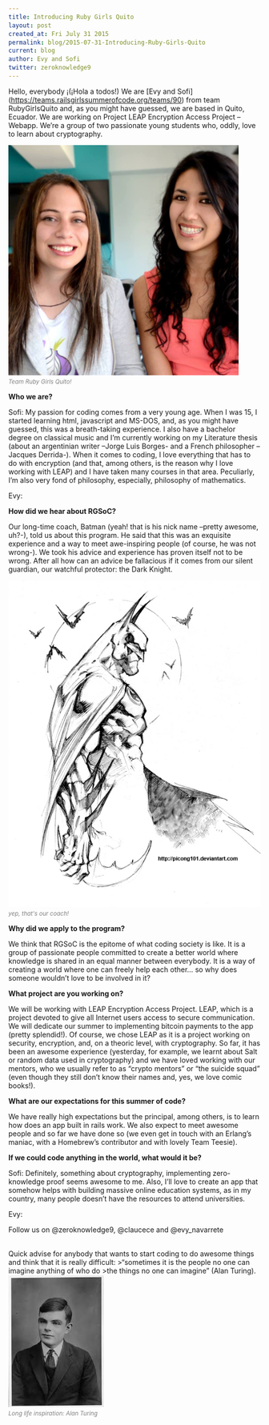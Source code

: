```yaml
---
title: Introducing Ruby Girls Quito
layout: post
created_at: Fri July 31 2015
permalink: blog/2015-07-31-Introducing-Ruby-Girls-Quito
current: blog
author: Evy and Sofi
twitter: zeroknowledge9
---
```



Hello, everybody ¡(¡Hola a todos!) 
We are [Evy and Sofi] (https://teams.railsgirlssummerofcode.org/teams/90) from team 
RubyGirlsQuito and, as you might have guessed, we are based in Quito, Ecuador. We are 
working on Project LEAP Encryption Access Project – Webapp. We’re a group of two 
passionate young students who, oddly, love to learn about 
cryptography. 

<img src ="/img/blog/2015/introducing_quito.jpg" alt="Team Ruby Girls Quito" style="height:460px; width:460px;">
<br><font color="grey"><small><i>Team Ruby Girls Quito!</i></small></font> 

**Who we are?**

Sofi: My passion for coding comes from a very young age. When I was 15, I started 
learning html, javascript and MS-DOS, and, as you might have guessed, this was a 
breath-taking experience. I also have a bachelor degree on classical music and I’m 
currently working on my Literature thesis (about an argentinian writer –Jorge Luis Borges- 
and a French philosopher –Jacques Derrida-). When it comes to coding, I love everything 
that has to do with encryption (and that, among others, is the reason why I love working 
with LEAP) and I have taken many courses in that area. Peculiarly, I’m also very fond of 
philosophy, especially, philosophy of mathematics.  

Evy: 


**How did we hear about RGSoC?**

Our long-time coach, Batman (yeah! that is his nick name –pretty awesome, uh?-), told us 
about this program. He said that this was an exquisite experience and a way to meet 
awe-inspiring people (of course, he was not wrong-). We took his advice and experience has 
proven itself not to be wrong. After all how can an advice be fallacious if it comes from 
our silent guardian, our watchful protector: the Dark Knight.

<img src ="/img/blog/2015/batman.jpg" alt="Batman">
<br><font color="grey"><small><i>yep, that's our coach!</i></small></font>


**Why did we apply to the program?**

We think that RGSoC is the epitome of what coding society is like. It is a group of 
passionate people committed to create a better world where knowledge is shared in an 
equal manner between everybody. It is a way of creating a world where one can freely 
help each other… so why does someone wouldn’t love to be involved in it?


**What project are you working on?**

We will be working with LEAP Encryption Access Project. LEAP, which is a project devoted 
to give all Internet users access to secure communication. We will dedicate our summer 
to implementing bitcoin payments to the app (pretty splendid!). Of course, we chose LEAP 
as it is a project working on security, encryption, and, on a theoric level, with 
cryptography. So far, it has been an awesome experience (yesterday, for example, we 
learnt about Salt or random data used in cryptography) and we have loved working with our 
mentors, who we usually refer to as “crypto mentors” or “the suicide squad” (even though 
they still don’t know their names and, yes, we love comic books!).


**What are our expectations for this summer of code?**

We have really high expectations but the principal, among others, is to learn how does 
an app built in rails work. We also expect to meet awesome people and so far we have done 
so (we even get in touch with an Erlang’s maniac, with a Homebrew’s contributor and with 
lovely Team Teesie). 
 
**If we could code anything in the world, what would it be?**

Sofi: Definitely, something about cryptography, implementing zero-knowledge proof seems 
awesome to me. Also, I’ll love to create an app that somehow helps with building massive 
online education systems, as in my country, many people doesn’t have the resources to 
attend universities. 

Evy: 


Follow us on @zeroknowledge9, @claucece and @evy_navarrete

<br>
Quick advise for anybody that wants to start coding to do awesome things and think that 
it is really difficult: 
>“sometimes it is the people no one can imagine anything of who do 
>the things no one can imagine” (Alan Turing). 

<img src ="/img/blog/2015/turing.jpeg" alt="Alan Turing">
<br><font color="grey"><small><i>Long life inspiration: Alan Turing</i></small></font>



